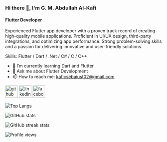 ### Hi there 👋, I'm G. M. Abdullah Al-Kafi
#### Flutter Developer
Experienced Flutter app developer with a proven track record of creating high-quality mobile applications. Proficient in UI/UX design, third-party integrations, and optimizing app performance. Strong problem-solving skills and a passion for delivering innovative and user-friendly solutions.

Skills: Flutter / Dart / .Net / C# / C / C++

- 🌱 I’m currently learning Dart and Flutter 
- 💬 Ask me about Flutter Development 
- 📫 How to reach me: kaficsebaiust02@gmail.com 


[<img src='https://cdn.jsdelivr.net/npm/simple-icons@3.0.1/icons/github.svg' alt='github' height='40'>](https://github.com/kafi015)  [<img src='https://cdn.jsdelivr.net/npm/simple-icons@3.0.1/icons/linkedin.svg' alt='linkedin' height='40'>](https://www.linkedin.com/in/g-m-kafi-b8b1761ab/)  [<img src='https://cdn.jsdelivr.net/npm/simple-icons@3.0.1/icons/facebook.svg' alt='facebook' height='40'>](https://www.facebook.com/kafiul.islam.50)  

[![Top Langs](https://github-readme-stats.vercel.app/api/top-langs/?username=kafi015)](https://github.com/anuraghazra/github-readme-stats)

![GitHub stats](https://github-readme-stats.vercel.app/api?username=kafi015&show_icons=true&count_private=true)  

![GitHub streak stats](https://streak-stats.demolab.com/?user=kafi015)  

![Profile views](https://gpvc.arturio.dev/kafi015)  
